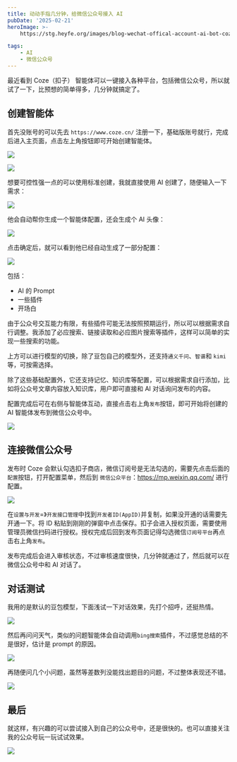 ```yaml
---
title: 动动手指几分钟，给微信公众号接入 AI
pubDate: '2025-02-21'
heroImage: >-
    https://stg.heyfe.org/images/blog-wechat-offical-account-ai-bot-coze-1733666307507.png

tags:
    - AI
    - 微信公众号
---
```


最近看到 Coze（扣子） 智能体可以一键接入各种平台，包括微信公众号，所以就试了一下，比预想的简单得多，几分钟就搞定了。

## 创建智能体

首先没账号的可以先去 `https://www.coze.cn/` 注册一下，基础版账号就行，完成后进入主页面，点击左上角按钮即可开始创建智能体。

![](https://stg.heyfe.org/images/blog-wechat-offical-account-ai-bot-coze-1733652948962.png)

![](https://stg.heyfe.org/images/blog-wechat-offical-account-ai-bot-coze-1733653179626.png)

想要可控性强一点的可以使用标准创建，我就直接使用 AI 创建了，随便输入一下需求：

![](https://stg.heyfe.org/images/blog-wechat-offical-account-ai-bot-coze-1733653333391.png)

他会自动帮你生成一个智能体配置，还会生成个 AI 头像：

![](https://stg.heyfe.org/images/blog-wechat-offical-account-ai-bot-coze-1733653374395.png)

点击确定后，就可以看到他已经自动生成了一部分配置：

![](https://stg.heyfe.org/images/blog-wechat-offical-account-ai-bot-coze-1733653538745.png)

包括：

-   AI 的 Prompt
-   一些插件
-   开场白

由于公众号交互能力有限，有些插件可能无法按照预期运行，所以可以根据需求自行调整。我添加了必应搜索、链接读取和必应图片搜索等插件，这样可以简单的实现一些搜索的功能。

上方可以进行模型的切换，除了豆包自己的模型外，还支持`通义千问`、`智谱`和 `kimi` 等，可按需选择。

除了这些基础配置外，它还支持记忆、知识库等配置，可以根据需求自行添加，比如将公众号文章内容放入知识库，用户即可直接和 AI 对话询问发布的内容。

配置完成后可在右侧与智能体互动，直接点击右上角`发布`按钮，即可开始将创建的 AI 智能体发布到微信公众号中。

![](https://stg.heyfe.org/images/blog-wechat-offical-account-ai-bot-coze-1733659385977.png)

## 连接微信公众号

发布时 Coze 会默认勾选扣子商店，微信订阅号是无法勾选的，需要先点击后面的`配置`按钮，打开配置菜单，然后到 `微信公众平台`：https://mp.weixin.qq.com/ 进行配置。

![](https://stg.heyfe.org/images/blog-wechat-offical-account-ai-bot-coze-1733663911062.png)

在`设置与开发`=》`开发接口管理`中找到`开发者ID(AppID)`并复制，如果没开通的话需要先开通一下。将 ID 粘贴到刚刚的弹窗中点击保存。扣子会进入授权页面，需要使用管理员微信扫码进行授权。授权完成后回到发布页面记得勾选微信`订阅号平台`再点击右上角`发布`。

发布完成后会进入审核状态，不过审核速度很快，几分钟就通过了，然后就可以在微信公众号中和 AI 对话了。

## 对话测试

我用的是默认的豆包模型，下面浅试一下对话效果，先打个招呼，还挺热情。

![](https://stg.heyfe.org/images/blog-wechat-offical-account-ai-bot-coze-1733664833416.png)

然后再问问天气，类似的问题智能体会自动调用`bing搜索`插件，不过感觉总结的不是很好，估计是 prompt 的原因。

![](https://stg.heyfe.org/images/blog-wechat-offical-account-ai-bot-coze-1733666307507.png)

再随便问几个小问题，虽然等差数列没能找出题目的问题，不过整体表现还不错。

![](https://stg.heyfe.org/images/blog-wechat-offical-account-ai-bot-coze-1733666441854.png)

## 最后

就这样，有兴趣的可以尝试接入到自己的公众号中，还是很快的。也可以直接关注我的公众号玩一玩试试效果。

![](https://blog.heyfe.org/weixin-qrcode.jpg)